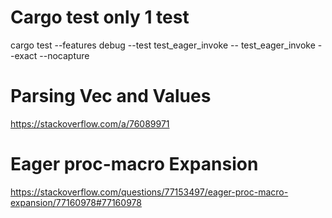 # Cargo test only 1 test

cargo test --features debug --test test_eager_invoke -- test_eager_invoke --exact --nocapture

# Parsing Vec<Attribute> and Values

https://stackoverflow.com/a/76089971

# Eager proc-macro Expansion

https://stackoverflow.com/questions/77153497/eager-proc-macro-expansion/77160978#77160978
